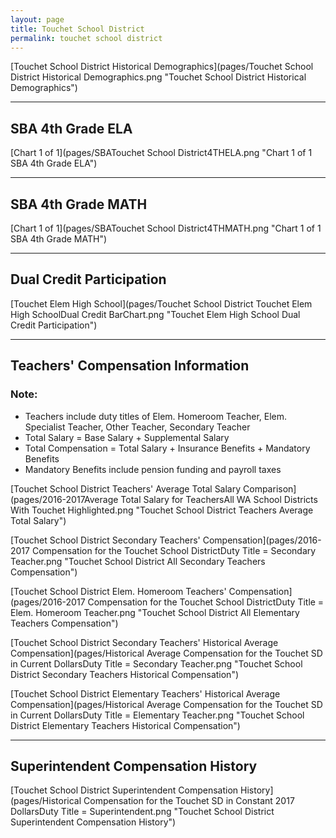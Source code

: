 ```yaml
---
layout: page
title: Touchet School District
permalink: touchet school district
---
```



[Touchet School District Historical Demographics](pages/Touchet School District Historical Demographics.png "Touchet School District Historical Demographics")

___

## SBA 4th Grade ELA

[Chart 1 of 1](pages/SBATouchet School District4THELA.png "Chart 1 of 1 SBA 4th Grade ELA")


___

## SBA 4th Grade MATH

[Chart 1 of 1](pages/SBATouchet School District4THMATH.png "Chart 1 of 1 SBA 4th Grade MATH")


___

## Dual Credit Participation

[Touchet Elem   High School](pages/Touchet School District Touchet Elem   High SchoolDual Credit BarChart.png "Touchet Elem   High School Dual Credit Participation")


___

## Teachers' Compensation Information
### Note:
- Teachers include duty titles of Elem. Homeroom Teacher, Elem. Specialist Teacher, Other Teacher, Secondary Teacher
- Total Salary = Base Salary + Supplemental Salary
- Total Compensation = Total Salary + Insurance Benefits + Mandatory Benefits
- Mandatory Benefits include pension funding and payroll taxes

[Touchet School District Teachers' Average Total Salary Comparison](pages/2016-2017Average Total Salary for TeachersAll WA School Districts With Touchet Highlighted.png "Touchet School District Teachers Average Total Salary")

[Touchet School District Secondary Teachers' Compensation](pages/2016-2017 Compensation for the Touchet School DistrictDuty Title = Secondary Teacher.png "Touchet School District All Secondary Teachers Compensation")

[Touchet School District Elem. Homeroom Teachers' Compensation](pages/2016-2017 Compensation for the Touchet School DistrictDuty Title = Elem. Homeroom Teacher.png "Touchet School District All Elementary Teachers Compensation")

[Touchet School District Secondary Teachers' Historical Average Compensation](pages/Historical Average Compensation for the Touchet SD in Current DollarsDuty Title = Secondary Teacher.png "Touchet School District Secondary Teachers Historical Compensation")

[Touchet School District Elementary Teachers' Historical Average Compensation](pages/Historical Average Compensation for the Touchet SD in Current DollarsDuty Title = Elementary Teacher.png "Touchet School District Elementary Teachers Historical Compensation")


___

## Superintendent Compensation History

[Touchet School District Superintendent Compensation History](pages/Historical Compensation for the Touchet SD in Constant 2017 DollarsDuty Title = Superintendent.png "Touchet School District Superintendent Compensation History")


